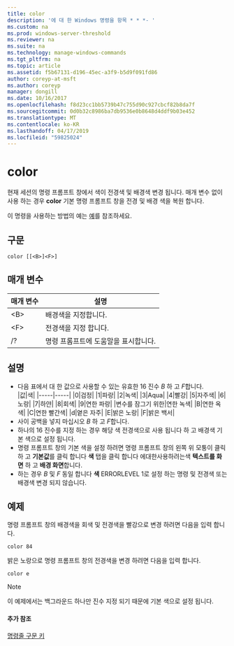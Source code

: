 ```yaml
---
title: color
description: '에 대 한 Windows 명령을 항목 * * *- '
ms.custom: na
ms.prod: windows-server-threshold
ms.reviewer: na
ms.suite: na
ms.technology: manage-windows-commands
ms.tgt_pltfrm: na
ms.topic: article
ms.assetid: f5b67131-d196-45ec-a3f9-b5d9f091fd86
author: coreyp-at-msft
ms.author: coreyp
manager: dongill
ms.date: 10/16/2017
ms.openlocfilehash: f8d23cc1bb5739b47c755d90c927cbcf82b8da7f
ms.sourcegitcommit: 0d0b32c8986ba7db9536e0b8648d4ddf9b03e452
ms.translationtype: MT
ms.contentlocale: ko-KR
ms.lasthandoff: 04/17/2019
ms.locfileid: "59825024"
---
```

# <a name="color"></a>color



현재 세션의 명령 프롬프트 창에서 색이 전경색 및 배경색 변경 됩니다. 매개 변수 없이 사용 하는 경우 **color** 기본 명령 프롬프트 창을 전경 및 배경 색을 복원 합니다.

이 명령을 사용하는 방법의 예는 [예](#BKMK_examples)를 참조하세요.

## <a name="syntax"></a>구문

```
color [[<B>]<F>]
```

## <a name="parameters"></a>매개 변수

|매개 변수|설명|
|---------|-----------|
|\<B>|배경색을 지정합니다.|
|\<F>|전경색을 지정 합니다.|
|/?|명령 프롬프트에 도움말을 표시합니다.|

## <a name="remarks"></a>설명

-   다음 표에서 대 한 값으로 사용할 수 있는 유효한 16 진수 *B* 하 고 *F*합니다.  
    |값|색|
    |-----|-----|
    |0|검정|
    |1|파랑|
    |2|녹색|
    |3|Aqua|
    |4|빨강|
    |5|자주색|
    |6|노랑|
    |7|하얀|
    |8|회색|
    |9|연한 파랑|
    |변수를 잠그기 위한|연한 녹색|
    |B|연한 옥색|
    |C|연한 빨간색|
    |d|옅은 자주|
    |E|밝은 노랑|
    |F|밝은 백서|
-   사이 공백을 넣지 마십시오 *B* 하 고 *F*합니다.
-   하나의 16 진수를 지정 하는 경우 해당 색 전경색으로 사용 됩니다 하 고 배경색 기본 색으로 설정 됩니다.
-   명령 프롬프트 창의 기본 색을 설정 하려면 명령 프롬프트 창의 왼쪽 위 모퉁이 클릭 하 고 **기본값**를 클릭 합니다 **색** 탭을 클릭 합니다 에대한사용하려는색 **텍스트를 화면** 하 고 **배경 화면**합니다.
-   하는 경우 *B* 및 *F* 동일 합니다 **색** ERRORLEVEL 1로 설정 하는 명령 및 전경색 또는 배경색 변경 되지 않습니다.

## <a name="BKMK_examples"></a>예제

명령 프롬프트 창의 배경색을 회색 및 전경색을 빨강으로 변경 하려면 다음을 입력 합니다.
```
color 84
```
밝은 노랑으로 명령 프롬프트 창의 전경색을 변경 하려면 다음을 입력 합니다.
```
color e
```

> [!NOTE]
> 이 예제에서는 백그라운드 하나만 진수 지정 되기 때문에 기본 색으로 설정 됩니다.

#### <a name="additional-references"></a>추가 참조

[명령줄 구문 키](command-line-syntax-key.md)